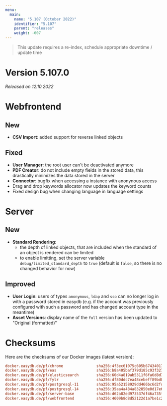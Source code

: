 ```yaml
---
menu:
  main:
    name: "5.107 (October 2022)"
    identifier: "5.107"
    parent: "releases"
    weight: -607
---
```


> This update requires a re-index, schedule appropriate downtime / update time

# Version 5.107.0

*Released on 12.10.2022*

# Webfrontend

## New

* **CSV Import**: added support for reverse linked objects

## Fixed

* **User Manager**: the root user can't be deactivated anymore
* **PDF Creator**: do not include empty fields in the stored data, this drastically minimizes the data stored in the server
* **Connector**: bugfix when accessing a instance with anonynous access
* Drag and drop keywords allocator now updates the keyword counts
* Fixed design bug when changing language in language settings


# Server

## New

* **Standard Rendering**:
  * the depth of linked objects, that are included when the standard of an object is rendered can be limited
  * to enable limitting, set the server variable `debug/limited_standard_depth` to `true` (default is `false`, so there is no changed behavior for now)

## Improved

* **User Login**: users of types `anonymous`, `ldap` and `sso` can no longer log in with a password stored in easydb (e.g. if the account was previously configured with such a password and has changed account type in the meantime)
* **Asset Versions**: display name of the `full` version has been updated to "Original (formatted)"


# Checksums

Here are the checksums of our Docker images (latest version):

```ini
docker.easydb.de/pf/chrome               sha256:4f3ec61075c605b674340179f4a2630be6ab903aa3f1ca6b7b54f00a15ee2f1c
docker.easydb.de/pf/eas                  sha256:b8a405baf379d185c93f32763cd8eee67246fd34f02847003f37aad8c60358e9
docker.easydb.de/pf/elasticsearch        sha256:60d4a819ab5311f6fa6d8d7c0a9e4a89eff7dad1d2e016d8a286370893bf51e6
docker.easydb.de/pf/fylr                 sha256:df80ddc7ea48cebeff89bd88b51c6da531bd1b0d5676f87c79b269cc9f586b9a
docker.easydb.de/pf/postgresql-11        sha256:95a52158929dd466bc6d2fd86c22c2ed17c2486005387bb79b80697a0650c170
docker.easydb.de/pf/postgresql-14        sha256:35aa4a484a832850e0d17e6ce6efcc3dc37e5d601102ac54db6edf77dd17c896
docker.easydb.de/pf/server-base          sha256:d62a82ed973537df46a735f155f186215f4d58bd00aa55ec6bacf2d93237d446
docker.easydb.de/pf/webfrontend          sha256:4609b8d8d52122d1a7be1c213640388bbafa78bd2b3eb72a7a83fcb1935015fe
```
